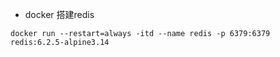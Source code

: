 * docker 搭建redis

```shell script
docker run --restart=always -itd --name redis -p 6379:6379 redis:6.2.5-alpine3.14
```
